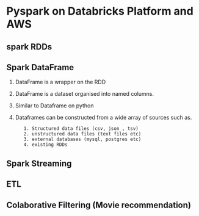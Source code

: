 # Pyspark on Databricks Platform and AWS
## spark RDDs

## Spark DataFrame
1. DataFrame is a wrapper on the RDD

2. DataFrame is a dataset organised into named columns. 
3. Similar to Dataframe on python
4. Dataframes can be constructed from a wide array of sources such as.

          1. Structured data files (csv, json , tsv)
          2. unstructured data files (text files etc)
          3. external databases (mysql, postgres etc)
          4. existing RDDs 
## Spark Streaming

## ETL

## Colaborative Filtering (Movie recommendation)
